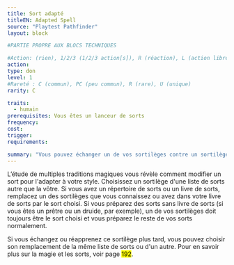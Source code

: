 ```yaml
---
title: Sort adapté
titleEN: Adapted Spell
source: "Playtest Pathfinder"
layout: block

#PARTIE PROPRE AUX BLOCS TECHNIQUES

#Action: (rien), 1/2/3 (1/2/3 action[s]), R (réaction), L (action libre)
action: 
type: don
level: 1
#Rareté : C (commun), PC (peu commun), R (rare), U (unique)
rarity: C

traits:
  - humain
prerequisites: Vous êtes un lanceur de sorts
frequency:
cost:
trigger:
requirements:

summary: "Vous pouvez échanger un de vos sortilèges contre un sortilège provenenat d'une autre liste."
---
```


L’étude de multiples traditions magiques vous révèle comment modifier un sort pour l'adapter à votre style. Choisissez un sortilège d'une liste de sorts autre que la vôtre. Si vous avez un répertoire de sorts ou un livre de sorts, remplacez un des sortilèges que vous connaissez ou avez dans votre livre de sorts par le sort choisi. Si vous préparez des sorts sans livre de sorts (si vous êtes un prêtre ou un druide, par exemple), un de vos sortilèges doit toujours être le sort choisi et vous préparez le reste de vos sorts normalement.

Si vous échangez ou réapprenez ce sortilège plus tard, vous pouvez choisir son remplacement de la même liste de sorts ou d'un autre. Pour en savoir plus sur la magie et les sorts, voir page <mark>192</mark>.